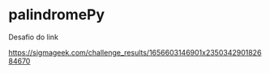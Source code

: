 # palindromePy


Desafio do link

https://sigmageek.com/challenge_results/1656603146901x235034290182684670
